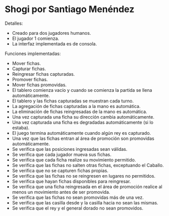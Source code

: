 # Shogi por Santiago Menéndez

Detalles:
- Creado para dos jugadores humanos.
- El jugador 1 comienza.
- La interfaz implementada es de consola.

Funciones implementadas:
- Mover fichas.
- Capturar fichas.
- Reingresar fichas capturadas.
- Promover fichas.
- Mover fichas promovidas.
- El tablero comienza vacío y cuando se comienza la partida se llena automáticamente.
- El tablero y las fichas capturadas se muestran cada turno.
- La agregación de fichas capturadas a la mano es automática.
- La eliminación de fichas reingresadas de la mano es automática.
- Una vez capturada una ficha su dirección cambia automáticamente.
- Una vez capturada una ficha es degradadas automáticamente (si lo estaba).
- El juego termina automáticamente cuando algún rey es capturado.
- Una vez que las fichas entran al área de promoción son promovidas automáticamente.
- Se verifica que las posiciones ingresadas sean válidas.
- Se verifica que cada jugador mueva sus fichas.
- Se verifica que cada ficha realize su movimiento permitido.
- Se verifica que las fichas no salten otras fichas, exceptuando el Caballo.
- Se verifica que no se capturen fichas propias.
- Se verifica que las fichas no se reingresen en lugares no permitidos.
- Se verifica que hayan fichas disponibles para reingresar.
- Se verifica que una ficha reingresada en el área de promoción realice al menos un movimiento antes de ser promovida.
- Se verifica que las fichas no sean promovidas más de una vez.
- Se verifica que las casilla desde y la casilla hacia no sean las mismas.
- Se verifica que el rey y el general dorado no sean promovidos.


